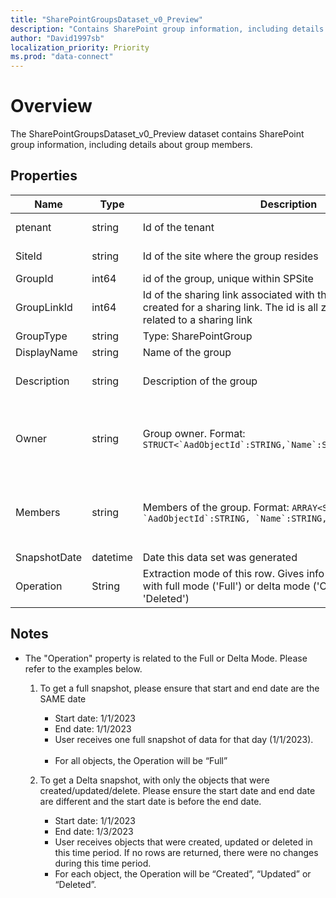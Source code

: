 ```yaml
---
title: "SharePointGroupsDataset_v0_Preview"
description: "Contains SharePoint group information, including details about group members."
author: "David1997sb"
localization_priority: Priority
ms.prod: "data-connect"
---
```


# Overview

The SharePointGroupsDataset_v0_Preview dataset contains SharePoint group information, including details about group members.

## Properties
| Name | Type | Description | SampleData | FilterOptions | IsDateFilter | 
|--|--|--| -- | -- |--|
| ptenant | string |Id of the tenant| 72f988bf-86f1-41af-91ab-2d7cd011db47 |0|false|
| SiteId | string |Id of the site where the group resides| 355f5fec-e502-4fa0-9218-c0e9ec019491 |0|false|
| GroupId | int64 |id of the group, unique within SPSite|3|0|false|
| GroupLinkId | int64 |Id of the sharing link associated with this group, if it was created for a sharing link. The id is all zeros if the group is not related to a sharing link|0a87ef23-a542-42ba-97fd-1e66fd26c1e1|0|false|
| GroupType | string |Type: SharePointGroup| SharePointGroup |0|false|
| DisplayName | string |Name of the group| Viewers |0|false|
| Description | string |Description of the group| Members of this group can view pages, list items, and documents. |0|false|
| Owner | string |Group owner. Format: ```STRUCT<`AadObjectId`:STRING,`Name`:STRING,`Email`:STRING>```|`{\"AadObjectId\": \"12345676-6e0e-46ab-855d-2c8912345676\",\"Name\": \"John Smith\",\"Email\": \"jsmith@contoso.com\"}`|0|false|
| Members | string |Members of the group. Format: ```ARRAY<STRUCT<`Type`:STRING, `AadObjectId`:STRING, `Name`:STRING, `Email`:STRING>>```|`[{\"Type\": \"User\", \"AadObjectId\": \"12345676-6e0e-46ab-855d-2c8912345676\", \"Name\": \"John Smith\", \"Email\": \"jsmith@contoso.com\"}]`|0|false|
| SnapshotDate | datetime |Date this data set was generated|`2022-03-16T00:00:00Z`|1|true|
| Operation | String | Extraction mode of this row. Gives info about row extracted with full mode ('Full') or delta mode ('Created', 'Updated' or 'Deleted')|Created|0|false|

## Notes

- The "Operation" property is related to the Full or Delta Mode. Please refer to the examples below.   
    1. To get a full snapshot, please ensure that start and end date are the SAME date       
        - Start date: 1/1/2023       
        - End date: 1/1/2023       
        - User receives one full snapshot of data for that day (1/1/2023).       
        - For all objects, the Operation will be “Full”    

    2. To get a Delta snapshot, with only the objects that were created/updated/delete. Please ensure the start date and end date are different and the start date is before the end date.       
        - Start date: 1/1/2023       
        - End date: 1/3/2023       
        - User receives objects that were created, updated or deleted in this time period. If no rows are returned, there were no changes during this time period.        
        - For each object, the Operation will be “Created”, “Updated” or “Deleted”.